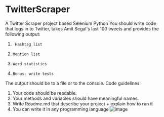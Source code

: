 # TwitterScraper
A Twitter Scraper project based Selenium Python
You should write code that logs in to Twitter, takes Amit Segal's last 100 tweets and provides the following output:

1.      Hashtag list
2.     Mention list
3.     Word statistics 
4.     Bonus: write tests

The output should be to a file or to the console.
Code guidelines:
1.	Your code should be readable.
2.	Your methods and variables should have meaningful names. 
3.	Write Readme.md that describe your project + explain how to run it
4.	You can write it in any programming language 
![image](https://user-images.githubusercontent.com/75648208/110722535-1e5be980-821b-11eb-90c0-c1a57074fa10.png)
